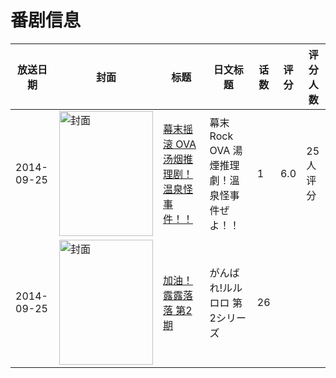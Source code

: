 # 番剧信息

|放送日期|封面|标题|日文标题|话数|评分|评分人数|
|---|---|---|---|---|---|---|
|2014-09-25|<img src="//lain.bgm.tv/pic/cover/c/0d/e3/107640_aANwF.jpg" alt="封面" style="width:150px;height:200px;object-fit:cover;">|[幕末摇滚 OVA 汤烟推理剧！温泉怪事件！！](https://bangumi.tv/subject/107640)|幕末Rock OVA 湯煙推理劇！溫泉怪事件ぜよ！！|1|6.0|25人评分|
|2014-09-25|<img src="//lain.bgm.tv/pic/cover/c/34/06/112841_9c4H2.jpg" alt="封面" style="width:150px;height:200px;object-fit:cover;">|[加油！露露落落 第2期](https://bangumi.tv/subject/112841)|がんばれ!ルルロロ 第2シリーズ|26|||
